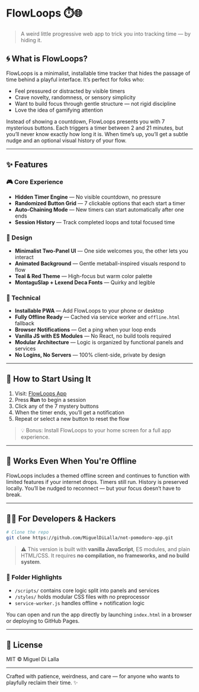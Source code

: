 # FlowLoops ⏱️🌐

> A weird little progressive web app to trick you into tracking time — by hiding it.

## 🌀 What is FlowLoops?

FlowLoops is a minimalist, installable time tracker that hides the passage of time behind a playful interface. It’s perfect for folks who:

- Feel pressured or distracted by visible timers
- Crave novelty, randomness, or sensory simplicity
- Want to build focus through gentle structure — not rigid discipline
- Love the idea of gamifying attention

Instead of showing a countdown, FlowLoops presents you with 7 mysterious buttons. Each triggers a timer between 2 and 21 minutes, but you’ll never know exactly how long it is. When time’s up, you’ll get a subtle nudge and an optional visual history of your flow.

---

## ✨ Features

### 🎮 Core Experience
- **Hidden Timer Engine** — No visible countdown, no pressure
- **Randomized Button Grid** — 7 clickable options that each start a timer
- **Auto-Chaining Mode** — New timers can start automatically after one ends
- **Session History** — Track completed loops and total focused time

### 🌈 Design
- **Minimalist Two-Panel UI** — One side welcomes you, the other lets you interact
- **Animated Background** — Gentle metaball-inspired visuals respond to flow
- **Teal & Red Theme** — High-focus but warm color palette
- **MontaguSlap + Lexend Deca Fonts** — Quirky and legible

### 🔧 Technical
- **Installable PWA** — Add FlowLoops to your phone or desktop
- **Fully Offline Ready** — Cached via service worker and `offline.html` fallback
- **Browser Notifications** — Get a ping when your loop ends
- **Vanilla JS with ES Modules** — No React, no build tools required
- **Modular Architecture** — Logic is organized by functional panels and services
- **No Logins, No Servers** — 100% client-side, private by design

---

## 🚀 How to Start Using It

1. Visit: [FlowLoops App](https://MiguelDiLalla.github.io/not-pomodoro-app/)
2. Press **Run** to begin a session
3. Click any of the 7 mystery buttons
4. When the timer ends, you’ll get a notification
5. Repeat or select a new button to reset the flow

> 💡 Bonus: Install FlowLoops to your home screen for a full app experience.

---

## 📴 Works Even When You're Offline

FlowLoops includes a themed offline screen and continues to function with limited features if your internet drops. Timers still run. History is preserved locally. You’ll be nudged to reconnect — but your focus doesn’t have to break.

---

## 🧑‍💻 For Developers & Hackers

```bash
# Clone the repo
git clone https://github.com/MiguelDiLalla/not-pomodoro-app.git
```

> ⚠️ This version is built with **vanilla JavaScript**, ES modules, and plain HTML/CSS. It requires **no compilation, no frameworks, and no build system**.

### 📁 Folder Highlights
- `/scripts/` contains core logic split into panels and services
- `/styles/` holds modular CSS files with no preprocessor
- `service-worker.js` handles offline + notification logic

You can open and run the app directly by launching `index.html` in a browser or deploying to GitHub Pages.

---

## 🪪 License

MIT © Miguel Di Lalla

---

Crafted with patience, weirdness, and care — for anyone who wants to playfully reclaim their time. ✨

